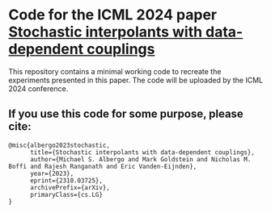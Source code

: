 # Code for the ICML 2024 paper [Stochastic interpolants with data-dependent couplings](https://arxiv.org/abs/2310.03725)

This repository contains a minimal working code to recreate the experiments presented in this paper. The code will be uploaded by the ICML 2024 conference. 





## If you use this code for some purpose, please cite:

```
@misc{albergo2023stochastic,
      title={Stochastic interpolants with data-dependent couplings}, 
      author={Michael S. Albergo and Mark Goldstein and Nicholas M. Boffi and Rajesh Ranganath and Eric Vanden-Eijnden},
      year={2023},
      eprint={2310.03725},
      archivePrefix={arXiv},
      primaryClass={cs.LG}
}
```
